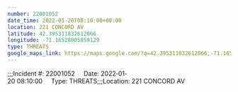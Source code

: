 ```yaml
---
number: 22001052
date_time: 2022-01-20T08:10:00+00:00
location: 221 CONCORD AV
latitude: 42.395311832612066
longitude: -71.16528005859129
type: THREATS
google_maps_link: https://maps.google.com/?q=42.395311832612066,-71.16528005859129
---
```


;;;Incident #: 22001052     Date: 2022‐01‐20 08:10:00     Type: THREATS;;;Location: 221 CONCORD AV
